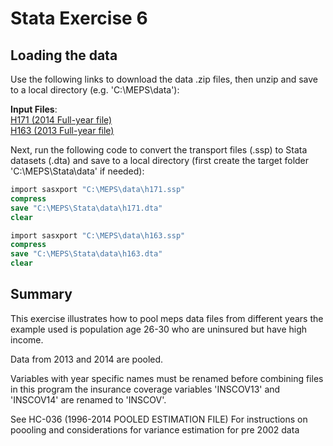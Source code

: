 # Stata Exercise 6


## Loading the data
Use the following links to download the data .zip files, then unzip and save to a local directory (e.g. 'C:\MEPS\data'):

**Input Files**:  
[H171 (2014 Full-year file)](https://meps.ahrq.gov/mepsweb/data_files/pufs/h171ssp.zip)
<br>[H163 (2013 Full-year file)](https://meps.ahrq.gov/mepsweb/data_files/pufs/h163ssp.zip)

Next, run the following code to convert the transport files (.ssp) to Stata datasets (.dta) and save to a local directory (first create the target folder 'C:\MEPS\Stata\data' if needed):
``` stata
import sasxport "C:\MEPS\data\h171.ssp"
compress
save "C:\MEPS\Stata\data\h171.dta"
clear

import sasxport "C:\MEPS\data\h163.ssp"
compress
save "C:\MEPS\Stata\data\h163.dta"
clear
```

## Summary
This exercise  illustrates how to pool meps data files from different years the example used is population age 26-30 who are uninsured but have high income.

Data from 2013 and 2014 are pooled.

Variables with year specific names must be renamed before combining files in this program the insurance coverage variables 'INSCOV13' and 'INSCOV14' are renamed to 'INSCOV'.

See HC-036 (1996-2014 POOLED ESTIMATION FILE) For instructions on poooling and considerations for variance estimation for pre 2002 data
